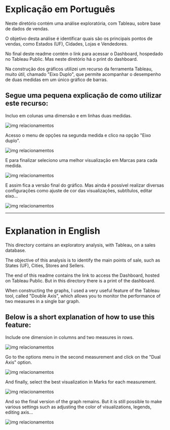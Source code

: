 # Explicação em Português

Neste diretório contém uma análise exploratória, com Tableau, sobre base de dados de vendas.

O objetivo desta análise é identificar quais são os principais pontos de vendas, como Estados (UF), Cidades, Lojas e Vendedores.

No final deste readme contém o link para acessar o Dashboard, hospedado no Tableau Public. Mas neste diretório há o print do dashboard.

Na construção dos gráficos utilizei um recurso da ferramenta Tableau, muito útil, chamado "Eixo Duplo", que permite acompanhar o desempenho de duas medidas em um único gráfico de barras.

## Segue uma pequena explicação de como utilizar este recurso:

Incluo em colunas uma dimensão e em linhas duas medidas.

![img relacionamentos](https://drive.google.com/uc?id=1fAMRxr-C0PA8sxOq7L49coLFXh7EDlvK)

Acesso o menu de opções na segunda medida e clico na opção "Eixo duplo".

![img relacionamentos](https://drive.google.com/uc?id=1V3ZNjs2GclrNN6ieVC3mW2YWCQLfuHB1)

E para finalizar seleciono uma melhor visualização em Marcas para cada medida.

![img relacionamentos](https://drive.google.com/uc?id=10R687fIT5ByqQhLUAhwDaCZpe5qLjhnI)

E assim fica a versão final do gráfico. Mas ainda é possível realizar diversas configurações como ajuste de cor das visualizações, subtítulos, editar eixo...

![img relacionamentos](https://drive.google.com/uc?id=1CIjll7Ezu2hxsr1eYw1L8RUCRUoiA1jZ)

---

# Explanation in English

This directory contains an exploratory analysis, with Tableau, on a sales database.

The objective of this analysis is to identify the main points of sale, such as States (UF), Cities, Stores and Sellers.

The end of this readme contains the link to access the Dashboard, hosted on Tableau Public. But in this directory there is a print of the dashboard.

When constructing the graphs, I used a very useful feature of the Tableau tool, called "Double Axis", which allows you to monitor the performance of two measures in a single bar graph.

## Below is a short explanation of how to use this feature:

Include one dimension in columns and two measures in rows.

![img relacionamentos](https://drive.google.com/uc?id=1fAMRxr-C0PA8sxOq7L49coLFXh7EDlvK)

Go to the options menu in the second measurement and click on the "Dual Axis" option.

![img relacionamentos](https://drive.google.com/uc?id=1V3ZNjs2GclrNN6ieVC3mW2YWCQLfuHB1)

And finally, select the best visualization in Marks for each measurement.

![img relacionamentos](https://drive.google.com/uc?id=10R687fIT5ByqQhLUAhwDaCZpe5qLjhnI)

And so the final version of the graph remains. But it is still possible to make various settings such as adjusting the color of visualizations, legends, editing axis...

![img relacionamentos](https://drive.google.com/uc?id=1CIjll7Ezu2hxsr1eYw1L8RUCRUoiA1jZ)

